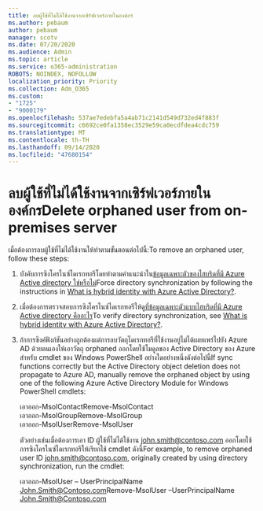 ```yaml
---
title: ลบผู้ใช้ที่ไม่ได้ใช้งานจากเซิร์ฟเวอร์ภายในองค์กร
ms.author: pebaum
author: pebaum
manager: scotv
ms.date: 07/20/2020
ms.audience: Admin
ms.topic: article
ms.service: o365-administration
ROBOTS: NOINDEX, NOFOLLOW
localization_priority: Priority
ms.collection: Adm_O365
ms.custom:
- "1725"
- "9000179"
ms.openlocfilehash: 537ae7edebfa5a4ab71c2141d549d732ed4f883f
ms.sourcegitcommit: c6692ce0fa1358ec3529e59ca0ecdfdea4cdc759
ms.translationtype: MT
ms.contentlocale: th-TH
ms.lasthandoff: 09/14/2020
ms.locfileid: "47680154"
---
```

# <a name="delete-orphaned-user-from-on-premises-server"></a><span data-ttu-id="770af-102">ลบผู้ใช้ที่ไม่ได้ใช้งานจากเซิร์ฟเวอร์ภายในองค์กร</span><span class="sxs-lookup"><span data-stu-id="770af-102">Delete orphaned user from on-premises server</span></span>

<span data-ttu-id="770af-103">เมื่อต้องการลบผู้ใช้ที่ไม่ได้ใช้งานให้ทำตามขั้นตอนต่อไปนี้:</span><span class="sxs-lookup"><span data-stu-id="770af-103">To remove an orphaned user, follow these steps:</span></span>

1. <span data-ttu-id="770af-104">บังคับการซิงโครไนซ์ไดเรกทอรีโดยทำตามคำแนะนำใน[ข้อมูลเฉพาะตัวของไฮบริดที่มี Azure Active directory ใช่หรือไม่](https://technet.microsoft.com/library/jj151771.aspx#bkmk_synchronizedirectories)</span><span class="sxs-lookup"><span data-stu-id="770af-104">Force directory synchronization by following the instructions in [What is hybrid identity with Azure Active Directory?](https://technet.microsoft.com/library/jj151771.aspx#bkmk_synchronizedirectories).</span></span>

2. <span data-ttu-id="770af-105">เมื่อต้องการตรวจสอบการซิงโครไนซ์ไดเรกทอรีให้ดู[ที่ข้อมูลเฉพาะตัวแบบไฮบริดที่มี Azure Active directory คืออะไร](https://technet.microsoft.com/library/jj151797.aspx)</span><span class="sxs-lookup"><span data-stu-id="770af-105">To verify directory synchronization, see [What is hybrid identity with Azure Active Directory?](https://technet.microsoft.com/library/jj151797.aspx).</span></span>

3. <span data-ttu-id="770af-106">ถ้าการซิงค์ฟังก์ชันอย่างถูกต้องแต่การลบวัตถุไดเรกทอรีที่ใช้งานอยู่ไม่ได้เผยแพร่ไปยัง Azure AD ด้วยตนเองให้เอาวัตถุ orphaned ออกโดยใช้โมดูลของ Active Directory ของ Azure สำหรับ cmdlet ของ Windows PowerShell อย่างใดอย่างหนึ่งดังต่อไปนี้</span><span class="sxs-lookup"><span data-stu-id="770af-106">If sync functions correctly but the Active Directory object deletion does not propagate to Azure AD, manually remove the orphaned object by using one of the following Azure Active Directory Module for Windows PowerShell cmdlets:</span></span>

    <span data-ttu-id="770af-107">เอาออก-MsolContact</span><span class="sxs-lookup"><span data-stu-id="770af-107">Remove-MsolContact</span></span>  
    <span data-ttu-id="770af-108">เอาออก-MsolGroup</span><span class="sxs-lookup"><span data-stu-id="770af-108">Remove-MsolGroup</span></span>  
    <span data-ttu-id="770af-109">เอาออก-MsolUser</span><span class="sxs-lookup"><span data-stu-id="770af-109">Remove-MsolUser</span></span>

    <span data-ttu-id="770af-110">ตัวอย่างเช่นเมื่อต้องการเอา ID ผู้ใช้ที่ไม่ได้ใช้งาน john.smith@contoso.com ออกโดยใช้การซิงโครไนซ์ไดเรกทอรีให้เรียกใช้ cmdlet ดังนี้</span><span class="sxs-lookup"><span data-stu-id="770af-110">For example, to remove orphaned user ID john.smith@contoso.com, originally created by using directory synchronization, run the cmdlet:</span></span>

    <span data-ttu-id="770af-111">เอาออก-MsolUser – UserPrincipalName John.Smith@Contoso.com</span><span class="sxs-lookup"><span data-stu-id="770af-111">Remove-MsolUser –UserPrincipalName John.Smith@Contoso.com</span></span>